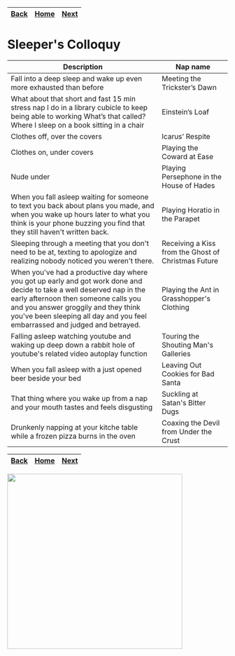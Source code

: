 | [Back](../Naps/Naps4.md) | [Home](../index.md) | [Next ](../Naps/Naps6.md) |
-- | -- | --

# Sleeper's Colloquy

|Description| Nap name|
------------|----------
|Fall into a deep sleep and wake up even more exhausted than before|Meeting the Trickster’s Dawn|
|What about that short and fast 15 min stress nap I do in a library cubicle to keep being able to working What’s that called? Where I sleep on a book sitting in a chair|Einstein’s Loaf|
|Clothes off, over the covers|Icarus’ Respite|
|Clothes on, under covers|Playing the Coward at Ease|
|Nude under|Playing Persephone in the House of Hades|
|When you fall asleep waiting for someone to text you back about plans you made, and when you wake up hours later to what you think is your phone buzzing you find that they still haven't written back.|Playing Horatio in the Parapet|
|Sleeping through a meeting that you don't need to be at, texting to apologize and realizing nobody noticed you weren't there.|Receiving a Kiss from the Ghost of Christmas Future|
|When you've had a productive day where you got up early and got work done and decide to take a well deserved nap in the early afternoon then someone calls you and you answer groggily and they think you've been sleeping all day and you feel embarrassed and judged and betrayed.|Playing the Ant in Grasshopper's Clothing|
|Falling asleep watching youtube and waking up deep down a rabbit hole of youtube's related video autoplay function|Touring the Shouting Man's Galleries|
|When you fall asleep with a just opened beer beside your bed|Leaving Out Cookies for Bad Santa|
|That thing where you wake up from a nap and your mouth tastes and feels disgusting|Suckling at Satan's Bitter Dugs|
|Drunkenly napping at your kitche table while a frozen pizza burns in the oven|Coaxing the Devil from Under the Crust|

| [Back](../Naps/Naps4.md) | [Home](../index.md) | [Next ](../Naps/Naps6.md) |
-- | -- | --

<img src="https://trvscnnn.github.io/portfolio/Naps/napassets/nap10.png" width="400" height="400">
